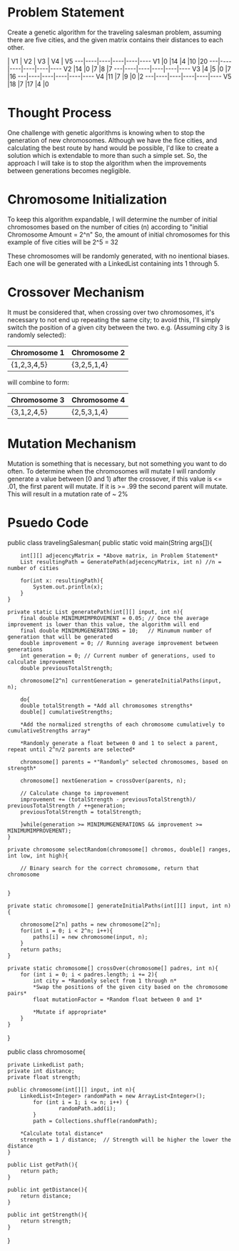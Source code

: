 # Problem Statement
Create a genetic algorithm for the traveling salesman problem, assuming there are five cities, and the given matrix contains their distances to each other.

   | V1 | V2 | V3 | V4 | V5 
---|----|----|----|----|----
V1 |0   |14  |4   |10  |20
---|----|----|----|----|----
V2 |14  |0   |7   |8   |7
---|----|----|----|----|----
V3 |4   |5   |0   |7   |16
---|----|----|----|----|----
V4 |11  |7   |9   |0   |2
---|----|----|----|----|----
V5 |18  |7   |17  |4   |0

# Thought Process

One challenge with genetic algorithms is knowing when to stop the generation of new chromosomes. Although we have the fice cities, and calculating the best route by hand
would be possible, I'd like to create a solution which is extendable to more than such a simple set.
So, the approach I will take is to stop the algorithm when the improvements between generations becomes negligible.


# Chromosome Initialization

To keep this algorithm expandable, I will determine the number of initial chromosomes based on the number of cities (n) according to "initial Chromosome Amount = 2^n"
So, the amount of initial chromosomes for this example of five cities will be 2^5 = 32

These chromosomes will be randomly generated, with no inentional biases.
Each one will be generated with a LinkedList containing ints 1 through 5.

# Crossover Mechanism

It must be considered that, when crossing over two chromosomes, it's necessary to not end up repeating the same city; to avoid this, 
I'll simply switch the position of a given city between the two.
e.g. (Assuming city 3 is randomly selected):

Chromosome 1|Chromosome 2
------------|------------
{1,2,3,4,5} |{3,2,5,1,4}

will combine to form:

Chromosome 3|Chromosome 4
------------|------------
{3,1,2,4,5} |{2,5,3,1,4}


# Mutation Mechanism

Mutation is something that is necessary, but not something you want to do often.
To determine when the chromosomes will mutate I will randomly generate a value between [0 and 1) after the crossover,
if this value is <= .01, the first parent will mutate. If it is >= .99 the second parent will mutate.
This will result in a mutation rate of ~ 2%

# Psuedo Code

public class travelingSalesman{
	public static void main(String args[]){
		
		int[][] adjecencyMatrix = *Above matrix, in Problem Statement*
		List resultingPath = GeneratePath(adjecencyMatrix, int n) //n = number of cities

		for(int x: resultingPath){
			System.out.println(x);
		}
	} 

	private static List generatePath(int[][] input, int n){
		final double MINIMUMIMPROVEMENT = 0.05;	// Once the average improvement is lower than this value, the algorithm will end
		final double MINIMUMGENERATIONS = 10;	// Minumum number of generation that will be generated
		double improvement = 0;	// Running average improvement between generations
		int generation = 0;	// Current number of generations, used to calculate improvement
		double previousTotalStrength;

		chromosome[2^n] currentGeneration = generateInitialPaths(input, n);

		do{
		double totalStrength = *Add all chromosomes strengths*
		double[] cumulativeStrengths;
		
		*Add the normalized strengths of each chromosome cumulatively to cumulativeStrengths array*

		*Randomly generate a float between 0 and 1 to select a parent, repeat until 2^n/2 parents are selected*
		
		chromosome[] parents = *"Randomly" selected chromosomes, based on strength*
		
		chromosome[] nextGeneration = crossOver(parents, n);
		
		// Calculate change to improvement
		improvement += (totalStrength - previousTotalStrength)/ previousTotalStrength / ++generation;
		previousTotalStrength = totalStrength;		

		}while(generation >= MINIMUMGENERATIONS && improvement >= MINIMUMIMPROVEMENT);
	}

	private chromosome selectRandom(chromosome[] chromos, double[] ranges, int low, int high){
		
		// Binary search for the correct chromosome, return that chromosome


	}

	private static chromosome[] generateInitialPaths(int[][] input, int n){
	
		chromosome[2^n] paths = new chromosome[2^n]; 
		for(int i = 0; i < 2^n; i++){
			paths[i] = new chromosome(input, n);	
		}
		return paths;
	}

	private static chromosome[] crossOver(chromosome[] padres, int n){
		for (int i = 0; i < padres.length; i += 2){
			int city = *Randomly select from 1 through n*
			*Swap the positions of the given city based on the chromosome pairs*
			float mutationFactor = *Random float between 0 and 1*
			
			*Mutate if appropriate*
		} 
	}
}

public class chromosome{

	private LinkedList path;
	private int distance;
	private float strength;
	
	public chromosome(int[][] input, int n){
		LinkedList<Integer> randomPath = new ArrayList<Integer>();
        	for (int i = 1; i <= n; i++) {
            		randomPath.add(i);
        	}
        	path = Collections.shuffle(randomPath);
		
		*Calculate total distance*
		strength = 1 / distance;  // Strength will be higher the lower the distance
	}

	public List getPath(){
		return path;
	}

	public int getDistance(){
		return distance;
	}

	public int getStrength(){
		return strength;
	}
}